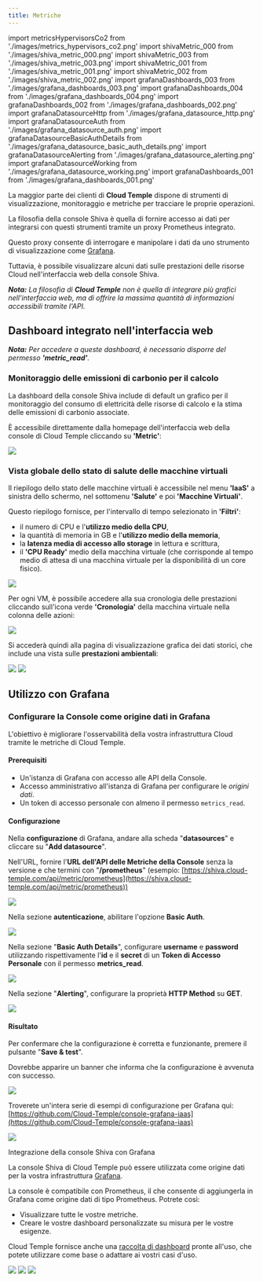 ```yaml
---
title: Metriche
---
```

import metricsHypervisorsCo2 from './images/metrics_hypervisors_co2.png'
import shivaMetric_000 from './images/shiva_metric_000.png'
import shivaMetric_003 from './images/shiva_metric_003.png'
import shivaMetric_001 from './images/shiva_metric_001.png'
import shivaMetric_002 from './images/shiva_metric_002.png'
import grafanaDashboards_003 from './images/grafana_dashboards_003.png'
import grafanaDashboards_004 from './images/grafana_dashboards_004.png'
import grafanaDashboards_002 from './images/grafana_dashboards_002.png'
import grafanaDatasourceHttp from './images/grafana_datasource_http.png'
import grafanaDatasourceAuth from './images/grafana_datasource_auth.png'
import grafanaDatasourceBasicAuthDetails from './images/grafana_datasource_basic_auth_details.png'
import grafanaDatasourceAlerting from './images/grafana_datasource_alerting.png'
import grafanaDatasourceWorking from './images/grafana_datasource_working.png'
import grafanaDashboards_001 from './images/grafana_dashboards_001.png'

La maggior parte dei clienti di __Cloud Temple__ dispone di strumenti di visualizzazione, monitoraggio e metriche per tracciare le proprie operazioni.

La filosofia della console Shiva è quella di fornire accesso ai dati per integrarsi con questi strumenti tramite un proxy Prometheus integrato.

Questo proxy consente di interrogare e manipolare i dati da uno strumento di visualizzazione come [Grafana](https://grafana.com).

Tuttavia, è possibile visualizzare alcuni dati sulle prestazioni delle risorse Cloud nell'interfaccia web della console Shiva.

*__Nota:__ La filosofia di __Cloud Temple__ non è quella di integrare più grafici nell'interfaccia web, ma di offrire la massima quantità di informazioni accessibili tramite l'API.*

## Dashboard integrato nell'interfaccia web

*__Nota:__ Per accedere a queste dashboard, è necessario disporre del permesso __'metric_read'__.*

### Monitoraggio delle emissioni di carbonio per il calcolo

La dashboard della console Shiva include di default un grafico per il monitoraggio del consumo di elettricità delle risorse di calcolo e la stima delle emissioni di carbonio associate.

È accessibile direttamente dalla homepage dell'interfaccia web della console di Cloud Temple cliccando su __'Metric'__:

<img src={metricsHypervisorsCo2} />

### Vista globale dello stato di salute delle macchine virtuali

Il riepilogo dello stato delle macchine virtuali è accessibile nel menu __'IaaS'__ a sinistra dello schermo, nel sottomenu __'Salute'__ e poi __'Macchine Virtuali'__.

Questo riepilogo fornisce, per l'intervallo di tempo selezionato in __'Filtri'__:

- il numero di CPU e l'__utilizzo medio della CPU__,
- la quantità di memoria in GB e l'__utilizzo medio della memoria__,
- la __latenza media di accesso allo storage__ in lettura e scrittura,
- il __'CPU Ready'__ medio della macchina virtuale (che corrisponde al tempo medio di attesa di una macchina virtuale per la disponibilità di un core fisico).

<img src={shivaMetric_000} />

Per ogni VM, è possibile accedere alla sua cronologia delle prestazioni cliccando sull'icona verde __'Cronologia'__ della macchina virtuale nella colonna delle azioni:

<img src={shivaMetric_003} />

Si accederà quindi alla pagina di visualizzazione grafica dei dati storici, che include una vista sulle __prestazioni ambientali__:

<img src={shivaMetric_001} />

<img src={shivaMetric_002} />

## Utilizzo con __Grafana__

### Configurare la Console come origine dati in Grafana

L'obiettivo è migliorare l'osservabilità della vostra infrastruttura Cloud tramite le metriche di Cloud Temple.

#### Prerequisiti

- Un'istanza di Grafana con accesso alle API della Console.
- Accesso amministrativo all'istanza di Grafana per configurare le *origini dati*.
- Un token di accesso personale con almeno il permesso `metrics_read`.

#### Configurazione

Nella __configurazione__ di Grafana, andare alla scheda "__datasources__" e cliccare su "__Add datasource__".

Nell'URL, fornire l'__URL dell'API delle Metriche della Console__ senza la versione e che termini con "__/prometheus__"
(esempio: [https://shiva.cloud-temple.com/api/metric/prometheus](https://shiva.cloud-temple.com/api/metric/prometheus))

<img src={grafanaDatasourceHttp} />

Nella sezione __autenticazione__, abilitare l'opzione __Basic Auth__.

<img src={grafanaDatasourceAuth} />

Nella sezione "__Basic Auth Details__", configurare __username__ e __password__ utilizzando
rispettivamente l'__id__ e il __secret__ di un __Token di Accesso Personale__ con il permesso __metrics_read__.

<img src={grafanaDatasourceBasicAuthDetails} />

Nella sezione "__Alerting__", configurare la proprietà __HTTP Method__ su __GET__.

<img src={grafanaDatasourceAlerting} />

#### Risultato

Per confermare che la configurazione è corretta e funzionante, premere il pulsante "__Save & test__".

Dovrebbe apparire un banner che informa che la configurazione è avvenuta con successo.

<img src={grafanaDatasourceWorking} />

Troverete un'intera serie di esempi di configurazione per Grafana qui: [https://github.com/Cloud-Temple/console-grafana-iaas](https://github.com/Cloud-Temple/console-grafana-iaas)

<img src={grafanaDashboards_001} />

Integrazione della console Shiva con Grafana

La console Shiva di Cloud Temple può essere utilizzata come origine dati per la vostra infrastruttura [Grafana](https://grafana.com/).

La console è compatibile con Prometheus, il che consente di aggiungerla in Grafana come origine dati di tipo Prometheus. Potrete così:

- Visualizzare tutte le vostre metriche.
- Creare le vostre dashboard personalizzate su misura per le vostre esigenze.

Cloud Temple fornisce anche una [raccolta di dashboard](https://github.com/Cloud-Temple/console-grafana-iaas) pronte all'uso, che potete utilizzare come base o adattare ai vostri casi d'uso.

<img src={grafanaDashboards_003} />

<img src={grafanaDashboards_004} />

<img src={grafanaDashboards_002} />
